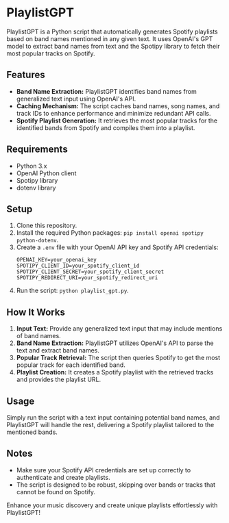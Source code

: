 # PlaylistGPT

PlaylistGPT is a Python script that automatically generates Spotify playlists based on band names mentioned in any given text. It uses OpenAI's GPT model to extract band names from text and the Spotipy library to fetch their most popular tracks on Spotify.

## Features

- **Band Name Extraction:** PlaylistGPT identifies band names from generalized text input using OpenAI's API.
- **Caching Mechanism:** The script caches band names, song names, and track IDs to enhance performance and minimize redundant API calls.
- **Spotify Playlist Generation:** It retrieves the most popular tracks for the identified bands from Spotify and compiles them into a playlist.

## Requirements

- Python 3.x
- OpenAI Python client
- Spotipy library
- dotenv library

## Setup

1. Clone this repository.
2. Install the required Python packages: `pip install openai spotipy python-dotenv`.
3. Create a `.env` file with your OpenAI API key and Spotify API credentials:
   ```
   OPENAI_KEY=your_openai_key
   SPOTIPY_CLIENT_ID=your_spotify_client_id
   SPOTIPY_CLIENT_SECRET=your_spotify_client_secret
   SPOTIPY_REDIRECT_URI=your_spotify_redirect_uri
   ```
4. Run the script: `python playlist_gpt.py`.

## How It Works

1. **Input Text:** Provide any generalized text input that may include mentions of band names.
2. **Band Name Extraction:** PlaylistGPT utilizes OpenAI's API to parse the text and extract band names.
3. **Popular Track Retrieval:** The script then queries Spotify to get the most popular track for each identified band.
4. **Playlist Creation:** It creates a Spotify playlist with the retrieved tracks and provides the playlist URL.

## Usage

Simply run the script with a text input containing potential band names, and PlaylistGPT will handle the rest, delivering a Spotify playlist tailored to the mentioned bands.

## Notes

- Make sure your Spotify API credentials are set up correctly to authenticate and create playlists.
- The script is designed to be robust, skipping over bands or tracks that cannot be found on Spotify.

Enhance your music discovery and create unique playlists effortlessly with PlaylistGPT!